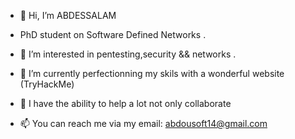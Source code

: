 - 👋 Hi, I’m  ABDESSALAM

- PhD student on Software Defined Networks .

- 👀 I’m interested in pentesting,security && networks .

- 🌱 I’m currently perfectionning my skils with a wonderful website (TryHackMe)

- 💞️ I have the ability to help a lot not only collaborate

- 📫 You can reach me via my email: abdousoft14@gmail.com

<!---
abdessalam14/abdessalam14 is a ✨ special ✨ repository because its `README.md` (this file) appears on your GitHub profile.
You can click the Preview link to take a look at your changes.
--->
